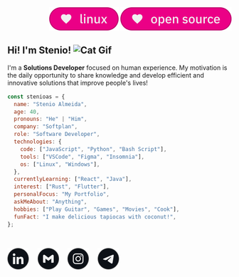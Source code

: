 <div align="right">

<img src="./etc/assets/profile-linux.svg" alt="Love Linux" />
<img src="./etc/assets/profile-opensource.svg" alt="Love Open Source" />

</div>

<h2><strong>Hi! I'm Stenio!</strong> <img src="https://user-images.githubusercontent.com/5713670/87202985-820dcb80-c2b6-11ea-9f56-7ec461c497c3.gif" alt="Cat Gif" style="width: 2rem" /></h1>

I'm a **Solutions Developer** focused on human experience. My motivation is the daily opportunity to share knowledge and develop efficient and innovative solutions that improve people's lives!

```javascript
const stenioas = {
  name: "Stenio Almeida",
  age: 40,
  pronouns: "He" | "Him",
  company: "Softplan",
  role: "Software Developer",
  technologies: {
    code: ["JavaScript", "Python", "Bash Script"],
    tools: ["VSCode", "Figma", "Insomnia"],
    os: ["Linux", "Windows"],
  },
  currentlyLearning: ["React", "Java"],
  interest: ["Rust", "Flutter"],
  personalFocus: "My Portfolio",
  askMeAbout: "Anything",
  hobbies: ["Play Guitar", "Games", "Movies", "Cook"],
  funFact: "I make delicious tapiocas with coconut!",
};
```

<footer>
<br/>

[<img src="./etc/assets/social-linkedin.svg" alt="Linkedin" style="width: 3rem" />][linkedin]&nbsp;&nbsp;&nbsp;&nbsp;
[<img src="./etc/assets/social-gmail.svg" alt="Gmail" style="width: 3rem" />][gmail]&nbsp;&nbsp;&nbsp;&nbsp;
[<img src="./etc/assets/social-instagram.svg" alt="Instagram" style="width: 3rem" />][instagram]&nbsp;&nbsp;&nbsp;&nbsp;
[<img src="./etc/assets/social-telegram.svg" alt="Telegram" style="width: 3rem" />][telegram]

</footer>

[linkedin]: https://linkedin.com/in/stenioas/
[instagram]: https://instagram.com/stenioas/
[telegram]: https://t.me/stenioas/
[gmail]: mailto:stenioas@gmail.com
[softplan]: https://softplan.com.br/
[lang-english]: ./README.en.md
